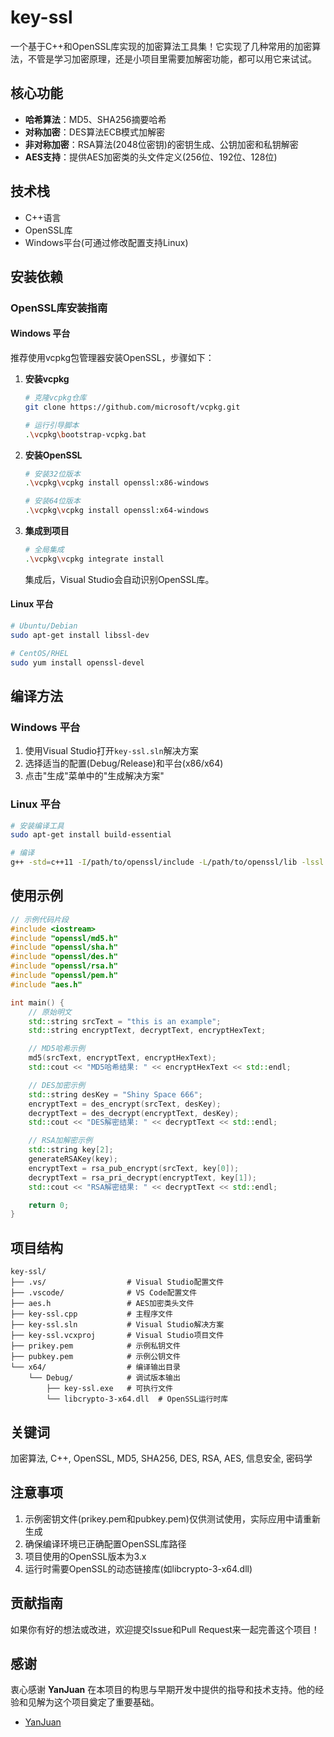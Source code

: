 # key-ssl

一个基于C++和OpenSSL库实现的加密算法工具集！它实现了几种常用的加密算法，不管是学习加密原理，还是小项目里需要加解密功能，都可以用它来试试。

## 核心功能

- **哈希算法**：MD5、SHA256摘要哈希
- **对称加密**：DES算法ECB模式加解密
- **非对称加密**：RSA算法(2048位密钥)的密钥生成、公钥加密和私钥解密
- **AES支持**：提供AES加密类的头文件定义(256位、192位、128位)

## 技术栈

- C++语言
- OpenSSL库
- Windows平台(可通过修改配置支持Linux)

## 安装依赖

### OpenSSL库安装指南

#### Windows 平台

推荐使用vcpkg包管理器安装OpenSSL，步骤如下：

1. **安装vcpkg**

   ```bash
   # 克隆vcpkg仓库
   git clone https://github.com/microsoft/vcpkg.git
   
   # 运行引导脚本
   .\vcpkg\bootstrap-vcpkg.bat
   ```

2. **安装OpenSSL**

   ```bash
   # 安装32位版本
   .\vcpkg\vcpkg install openssl:x86-windows
   
   # 安装64位版本
   .\vcpkg\vcpkg install openssl:x64-windows
   ```

3. **集成到项目**

   ```bash
   # 全局集成
   .\vcpkg\vcpkg integrate install
   ```

   集成后，Visual Studio会自动识别OpenSSL库。

#### Linux 平台

```bash
# Ubuntu/Debian
sudo apt-get install libssl-dev

# CentOS/RHEL
sudo yum install openssl-devel
```

## 编译方法

### Windows 平台

1. 使用Visual Studio打开`key-ssl.sln`解决方案
2. 选择适当的配置(Debug/Release)和平台(x86/x64)
3. 点击"生成"菜单中的"生成解决方案"

### Linux 平台

```bash
# 安装编译工具
sudo apt-get install build-essential

# 编译
g++ -std=c++11 -I/path/to/openssl/include -L/path/to/openssl/lib -lssl -lcrypto key-ssl.cpp -o key-ssl
```

## 使用示例

```cpp
// 示例代码片段
#include <iostream>
#include "openssl/md5.h"
#include "openssl/sha.h"
#include "openssl/des.h"
#include "openssl/rsa.h"
#include "openssl/pem.h"
#include "aes.h"

int main() {
    // 原始明文
    std::string srcText = "this is an example";
    std::string encryptText, decryptText, encryptHexText;

    // MD5哈希示例
    md5(srcText, encryptText, encryptHexText);
    std::cout << "MD5哈希结果: " << encryptHexText << std::endl;

    // DES加密示例
    std::string desKey = "Shiny Space 666";
    encryptText = des_encrypt(srcText, desKey);
    decryptText = des_decrypt(encryptText, desKey);
    std::cout << "DES解密结果: " << decryptText << std::endl;

    // RSA加解密示例
    std::string key[2];
    generateRSAKey(key);
    encryptText = rsa_pub_encrypt(srcText, key[0]);
    decryptText = rsa_pri_decrypt(encryptText, key[1]);
    std::cout << "RSA解密结果: " << decryptText << std::endl;

    return 0;
}
```

## 项目结构

```
key-ssl/
├── .vs/                  # Visual Studio配置文件
├── .vscode/              # VS Code配置文件
├── aes.h                 # AES加密类头文件
├── key-ssl.cpp           # 主程序文件
├── key-ssl.sln           # Visual Studio解决方案
├── key-ssl.vcxproj       # Visual Studio项目文件
├── prikey.pem            # 示例私钥文件
├── pubkey.pem            # 示例公钥文件
└── x64/                  # 编译输出目录
    └── Debug/            # 调试版本输出
        ├── key-ssl.exe   # 可执行文件
        └── libcrypto-3-x64.dll  # OpenSSL运行时库
```

## 关键词

加密算法, C++, OpenSSL, MD5, SHA256, DES, RSA, AES, 信息安全, 密码学

## 注意事项

1. 示例密钥文件(prikey.pem和pubkey.pem)仅供测试使用，实际应用中请重新生成
2. 确保编译环境已正确配置OpenSSL库路径
3. 项目使用的OpenSSL版本为3.x
4. 运行时需要OpenSSL的动态链接库(如libcrypto-3-x64.dll)

## 贡献指南

如果你有好的想法或改进，欢迎提交Issue和Pull Request来一起完善这个项目！

## 感谢

衷心感谢 **YanJuan** 在本项目的构思与早期开发中提供的指导和技术支持。他的经验和见解为这个项目奠定了重要基础。

- [YanJuan](https://github.com/triangleXXX)